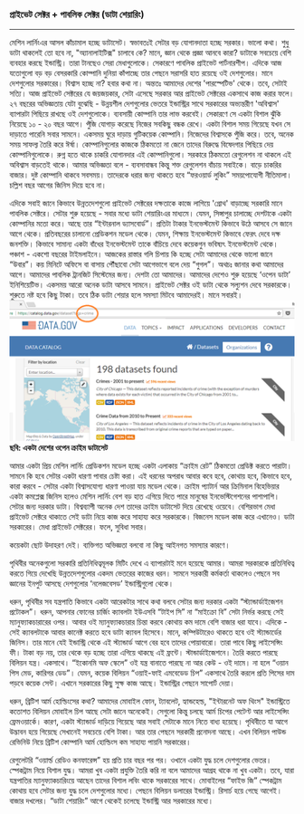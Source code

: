 ### প্রাইভেট সেক্টর + পাবলিক সেক্টর \(ডাটা শেয়ারিং\)

---

মেশিন লার্নিংএর আসল কাঁচামাল হচ্ছে ডাটাসেট। স্বভাবতঃই সেটার বড় যোগানদাতা হচ্ছে সরকার। ভালো কথা। শুধু ডাটা থাকলেই তো হবে না,  "অ্যানালাইটিক্স" চালাবে কে? মানে, জ্ঞান থেকে প্রজ্ঞা আনবে কারা? ডাটাকে সবচেয়ে বেশি ব্যবহার করছে ইন্ডাস্ট্রি। তারা টানছেও সেরা মেধাগুলোকে। সেকারণে পাবলিক প্রাইভেট পার্টনারশীপ। এদিকে আজ যতোগুলো বড় বড় বেসরকারি কোম্পানি দুনিয়া কাঁপাচ্ছে তার পেছনে সরাসরি হাত রয়েছে ওই দেশগুলোর। মানে দেশগুলোর সরকারের। বিশ্বাস হচ্ছে না? হবার কথা না। অন্ততঃ আমাদের দেশের 'পারস্পেটিভ' থেকে। তবে, সেটাই সত্যি। আজ প্রাইভেট সেক্টরের যে জয়জয়কার, সেটা এসেছে সরকার আর প্রাইভেট সেক্টরের একসাথে কাজ করার ফলে। ২৭ বছরের অভিজ্ঞতায় যেটা বুঝেছি - উন্নয়শীল দেশগুলোর ভেতরে ইন্ডাস্ট্রির সাথে সরকারের অভ্যন্তরীণ 'অবিশ্বাস' ব্যাপারটা পিছিয়ে রাখছে ওই দেশগুলোকে। ব্যবসায়ী কোম্পানি তার লাভ করবেই। সেকারণে সে একটা বিশাল ঝুঁকি নিয়েছে ১০ - ২০ বছর আগে। পুঁজি যোগাড় করেছে নিজের সবকিছু বন্ধক রেখে। একটা বিশাল সময় গিয়েছে যখন সে দাড়াতে পারেনি সবার সামনে। একসময় ঘুরে দাড়ায় গুটিকয়েক কোম্পানি। নিজেদের বিশ্বাসকে পুঁজি করে। তবে, অনেক সময় সাফল্য তৈরি করে ঈর্ষা। কোম্পানিগুলোর কাজকে ঠিকমতো না জেনে তাদের বিরুদ্ধে বিষেদগার পিছিয়ে দেয় কোম্পানিগুলোকে। রুগ্ন হতে থাকে চাকরি যোগানদার এই কোম্পানিগুলো। সরকারে ঠিকমতো রেগুলেশন না থাকলে এই অবিশ্বাস বাড়তেই থাকে। আমার অভিজ্ঞতা বলে - ব্যবসাবান্ধব কিন্তু শক্ত রেগুলেশন বাঁচায় সবাইকে। বাড়ে চাকরির বাজার। দুষ্ট কোম্পানি থাকবে সবসময়। তাদেরকে ধরার জন্য থাকতে হবে “ফরওয়ার্ড লুকিং” সময়পোযোগী  নীতিমালা। চল্লিশ বছর আগের জিনিস দিয়ে হবে না।

এদিকে সবাই জানে কিভাবে উন্নতদেশগুলো প্রাইভেট সেক্টরের দক্ষতাকে কাজে লাগিয়ে 'গ্রোথ' বাড়াচ্ছে সরকারি মানে পাবলিক সেক্টরে। সেটার শুরু হয়েছে - সবার মধ্যে ডাটা শেয়ারিংএর মাধ্যমে। যেমন, সিঙ্গাপুর চালাচ্ছে দেশটাকে একটা কোম্পানির মতো করে। আছে তার “ইন্টারনাল ড্যাসবোর্ড”। প্রতিটা টাকার ইনভেস্টমেন্ট কিভাবে উঠে আসবে সে জানে আগে থেকে। প্রতিবছরের চালানো প্রেডিকশন মডেল থেকে। যেমন, শিক্ষায় ইনভেস্টমেন্ট কিভাবে ফেরৎ দেবে দক্ষ জনশক্তি। কিভাবে সামান্য একটা বাঁধের ইনভেস্টমেন্ট তাকে বাঁচিয়ে দেবে কয়েকগুন ভবিষ্যৎ ইনভেস্টমেন্ট থেকে। পঞ্চাশ - একশো বছরের টাইমলাইনে। আজকের রাস্তার গলি চিপায় কি হচ্ছে সেটা আমাদের থেকে ভালো জানে “উবার”। কয় মিনিটে অফিসে বা বাসায় পৌঁছাবো সেটা আগেভাগে বলে দেয় “গুগল”। অথচঃ জানার কথা আমাদের আগে। আমাদের পাবলিক ট্রানজিট সিস্টেমের জন্য। দেশটা তো আমাদের। আমাদের দেশেও শুরু হয়েছে ‘ওপেন ডাটা’ ইনিশিয়েটিভ। একসময় আরো অনেক ডাটা আসবে সামনে। প্রাইভেট সেক্টর ওই ডাটা থেকে সল্যুশন দেবে সরকারকে। শুরুতে নষ্ট হবে কিছু টাকা। তবে ঠিক ডাটা শেয়ার হলে সমস্যা মিটবে আমাদেরই। মানে সবারই।![](/assets/crimes.png)**ছবি: একটা দেশের ওপেন ক্রাইম ডাটাসেট**

আমার একটা প্রিয় মেশিন লার্নিং প্রেডিকশন মডেল হচ্ছে একটা এলাকায় “ক্রাইম রেট” ঠিকমতো প্রেডিক্ট করতে পারাটা। সামনে কি হবে সেটার একটা ধারণা পাবার চেষ্টা করা। এই ধরনের অপরাধ আবার কবে হবে, কোথায় হবে, কিভাবে হবে, কারা করবে - সেটার একটা বিশ্বাসযোগ্য ধারণা পাওয়া যায় মডেল থেকে। ক্রাইম প্যাটার্ন আর ক্রিমিনাল বিহেভিয়ার একটা কমপ্লেক্স জিনিস হলেও মেশিন লার্নিং বেশ বড় হাত এগিয়ে দিতে পারে মানুষের ইনভেস্টিগেশনের পাশাপাশি। সেটার জন্য দরকার ডাটা। বিশ্বব্যাপী অনেক দেশ তাদের ক্রাইম ডাটাসেট দিয়ে রেখেছে ওয়েবে। বেশিরভাগ মেধা প্রাইভেট সেক্টরে থাকাতে সেই ডাটা নিয়ে কাজ করে সাহায্য করে সরকারকে। বিজনেস মডেল কাজ করে এখানেও। ডাটা সরকারের। মেধা প্রাইভেট সেক্টরের। ফলে, সুবিধা সবার।

কয়েকটা ছোট উদাহরণ দেই। ব্যক্তিগত অভিজ্ঞতা বলবো না কিছু আইনগত সমস্যার কারণে।

পৃথিবীর অনেকগুলো সরকারি প্রতিনিধিত্বমূলক মিটিং দেখে এ ব্যাপারটাই মনে হয়েছে আমার। আমরা সরকারকে প্রতিনিধিত্ব করতে গিয়ে দেখেছি উন্নতদেশগুলোর একদম ভেতরের কাজের ধরন। সামনে সরকারী কর্মকর্তা থাকলেও পেছনে সব জ্ঞানের ইনপুট আসছে দেশগুলোর ‘নলেজবেসড’ ইন্ডাস্ট্রিগুলো থেকে।

ধরুন, পৃথিবীর সব যন্ত্রপাতি কিভাবে একটা আরেকটার সাথে কথা বলবে সেটার জন্য দরকার একটা “স্ট্যান্ডার্ডাইজেশন প্রটোকল”। ধরুন, আপনার ফোনের চার্জিং ক্যাবলটা ইউএসবি “টাইপ সি” না “মাইক্রো বি” সেটা নির্ভর করছে সেই ম্যানুফ্যাকচারারের ওপর। আবার ওই ম্যানুফ্যাকচারার চিন্তা করবে কোথায় কম দামে বেশি বাজার ধরা যাবে। এদিকে - সেই ক্যাবলটাকে আবার কানেক্ট করতে হবে ডাটা ক্যাবল হিসেবে। মানে, কম্পিউটারেও থাকতে হবে ওই স্ট্যান্ডার্ডের জিনিস। তার মানে যেই ইন্ডাস্ট্রি থেকে এই স্ট্যান্ডার্ড আগে বের হবে তাদের পোয়াবারো। তারা পাবে কিছু লাইসেন্সিং ফী। টাকা বড় নয়, তার থেকে বড় হচ্ছে তারা এগিয়ে থাকছে এই ফ্রন্টে। স্টান্ডার্ডাইজেশনে। তৈরি করতে পারছে বিলিয়ন যন্ত্র। একসাথে। “ইকোনমি অফ স্কেলে” ওই যন্ত্র বানাতে পারছে না আর কেউ - ওই দামে। না হলে “ওয়ান পিস মেড, কারিগর ডেড”। যেমন, কয়েক বিলিয়ন “ওয়াই-ফাই এমবেডেড চিপ” একসাথে তৈরি করলে প্রতি পিসের দাম পড়বে কয়েক সেন্ট। এখানে সরকারের কিছু সুক্ষ কাজ আছে। ইন্ডাস্ট্রির পেছনে সাপোর্ট দেয়া।

ধরুন, ব্রিটিশ আর্ম হোল্ডিংসের কথা? আমাদের মোবাইল ফোন, ট্যাবলেট, হ্যান্ডহেল্ড, "ইন্টারনেট অফ থিংস" ইন্ডাস্ট্রিতে কতোশত বিলিয়ন মোবাইল চিপ আছে সেটা জানে অনেকেই। সেগুলো কিন্তু চলছে আর্ম চিপের পেটেণ্ট আর লাইসেন্সিং ফ্রেমওয়ার্কে। কারণ, একটা স্ট্যান্ডার্ড দাড়িয়ে গিয়েছে আর সবাই সেটাকে মানে নিতে বাধ্য হয়েছে। পৃথিবীতে যা আগে উদ্ভাবন হয়ে গিয়েছে সেখানেই সবচেয়ে বেশি টাকা। আর তার পেছনে সরকারী প্রনোদনা আছে। এখন বিলিয়ন পাউন্ড রেভিনিউ নিয়ে ব্রিটিশ কোম্পানি আর্ম হোল্ডিংস কম সাহায্য পায়নি সরকারের।

রেগুলেটরি “ওয়ার্ল্ড রেডিও কনফারেন্স” হয় প্রতি চার বছর পর পর। ওখানে একটা যুদ্ধ চলে দেশগুলোর ভেতর। স্পেকট্রাম নিয়ে বিশাল যুদ্ধ। আমরা খুব একটা প্রযুক্তি তৈরি করি না বলে আমাদের আগ্রহ থাকে না খুব একটা। তবে, যারা যন্ত্রপাতির ম্যানুফ্যাকচারিংয়ে আছেন তাদের বিশাল লবিং থাকে সরকারের সাথে। মোবাইলের “ফাইভ জি” স্পেকট্রাম কোথায় হবে সেটার জন্য যুদ্ধ চলে দেশগুলোর মধ্যে। পেছনে বিলিয়ন ডলারের ইন্ডাস্ট্রি। রিসার্চ হয়ে গেছে আগেই। বাজার দখলের। “ডাটা শেয়ারিং” আগে থেকেই চলেছে ইন্ডাস্ট্রি আর সরকারের মধ্যে।


